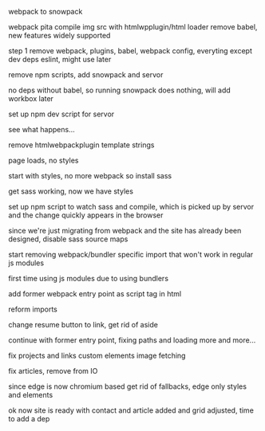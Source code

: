 webpack to snowpack

webpack pita compile img src with htmlwpplugin/html loader
remove babel, new features widely supported

step 1 remove webpack, plugins, babel, webpack config, everyting except dev deps eslint, might use later

remove npm scripts, add snowpack and servor

no deps without babel, so running snowpack does nothing, will add workbox later

set up npm dev script for servor

see what happens...

remove htmlwebpackplugin template strings

page loads, no styles

start with styles, no more webpack so install sass

get sass working, now we have styles

set up npm script to watch sass and compile, which is picked up by servor and the change quickly appears in the browser

since we're just migrating from webpack and the site has already been designed, disable sass source maps

start removing webpack/bundler specific import that won't work in regular js modules

first time using js modules due to using bundlers

add former webpack entry point as script tag in html

reform imports

change resume button to link, get rid of aside

continue with former entry point, fixing paths and loading more and more...

fix projects and links custom elements image fetching

fix articles, remove from IO

since edge is now chromium based get rid of fallbacks, edge only styles and elements

ok now site is ready with contact and article added and grid adjusted, time to add a dep




